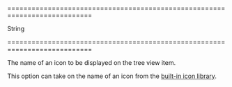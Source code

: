 ===========================================================================
<!--type-->String<!--/type-->
===========================================================================

<!--shortDescription-->
The name of an icon to be displayed on the tree view item.
<!--/shortDescription-->

<!--fullDescription-->
This option can take on the name of an icon from the [built-in icon library](/Documentation/Guide/Themes/Icon_Library/).
<!--/fullDescription-->
